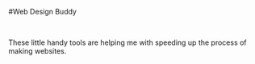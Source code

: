 #Web Design Buddy

&nbsp;

These little handy tools are helping me with speeding up the process of making websites.
